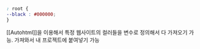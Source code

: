 ```CSS
: root { 
--black : #000000;
}
```

[[Autohtml]]을 이용해서 특정 웹사이트의 컬러들을 변수로 정의해서 다 가져오기 가능.
가져와서 내 프로젝트에 붙여넣기 가능


